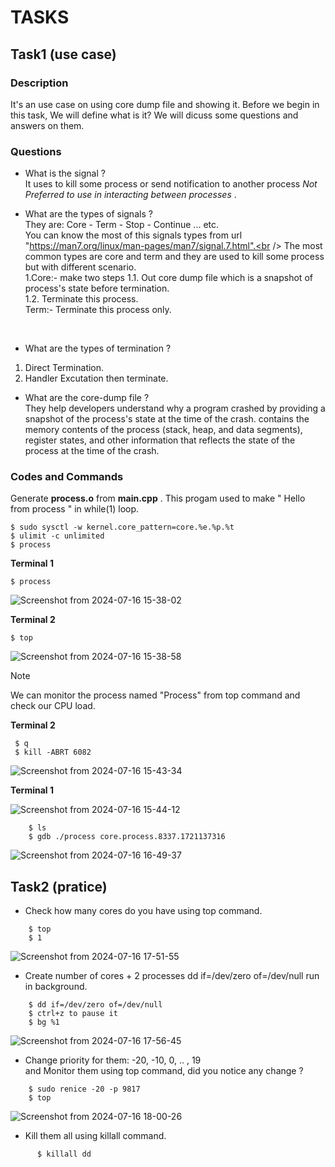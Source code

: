 # TASKS
## Task1 (use case)
### Description 
It's an use case on using core dump file and showing it. Before we begin in this task, We will define what is it?
We will dicuss some questions and answers on them. <br />
### Questions
+ What is the signal ?<br />
It uses to kill some process or send notification to another process _Not Preferred to use in interacting between processes_ .<br />
    
+ What are the types of signals ?<br />
They are: Core - Term - Stop - Continue ... etc.<br />
You can know the most of this signals types from url "https://man7.org/linux/man-pages/man7/signal.7.html".<br />
The most common types are core and term and they are used to kill some process but with different scenario.<br />
1.Core:- make two steps
 1.1. Out core dump file which is a snapshot of process's state before termination.<br />
 1.2. Terminate this process.<br />
Term:- Terminate this process only. <br />
 <br />
 
+ What are the types of termination ? 
1) Direct Termination.
2) Handler Excutation then terminate.<br />

+ What are the core-dump file ?<br />
They help developers understand why a program crashed by providing a snapshot of the process's state at the time of the crash. contains the memory contents of the process (stack, heap, and data segments), register states, and other information that reflects the state of the process at the time of the crash. <br />

### Codes and Commands
Generate **process.o** from **main.cpp** . This progam used to make " Hello from process " in while(1) loop.<br />

    $ sudo sysctl -w kernel.core_pattern=core.%e.%p.%t
    $ ulimit -c unlimited   
    $ process

**Terminal 1**  

    $ process  
    
![Screenshot from 2024-07-16 15-38-02](https://github.com/user-attachments/assets/0bd868ac-2024-4632-8368-4334127adbe7)

**Terminal 2**
    
    $ top
    
![Screenshot from 2024-07-16 15-38-58](https://github.com/user-attachments/assets/85b4a68f-e82a-4379-8af6-5932633ced0c)

> [!NOTE]
> We can monitor the process named "Process" from top command and check our CPU load.

**Terminal 2**
   
   ```
    $ q
    $ kill -ABRT 6082
   ```

![Screenshot from 2024-07-16 15-43-34](https://github.com/user-attachments/assets/23bf1327-f7b2-45f2-93b9-98f7cb6f1594)

**Terminal 1** 

![Screenshot from 2024-07-16 15-44-12](https://github.com/user-attachments/assets/d1638dc7-5f19-46fd-ab08-5bc0dd088e03)
```
    $ ls
    $ gdb ./process core.process.8337.1721137316
```
![Screenshot from 2024-07-16 16-49-37](https://github.com/user-attachments/assets/6f0b73cb-f87c-4668-bd63-423367b1b352)

## Task2 (pratice)
+ Check how many cores do you have using top command.
```
    $ top
    $ 1
```  
![Screenshot from 2024-07-16 17-51-55](https://github.com/user-attachments/assets/77df91dd-2bec-4ec0-8907-b9d70f3a19c9)

+ Create number of cores + 2 processes dd if=/dev/zero of=/dev/null run in background.
```
    $ dd if=/dev/zero of=/dev/null
    $ ctrl+z to pause it
    $ bg %1 
```
![Screenshot from 2024-07-16 17-56-45](https://github.com/user-attachments/assets/1a1108d7-1612-4965-acc5-cae312f4ef61)
  
+ Change priority for them: 
-20, -10, 0, .. , 19 <br />
  and  Monitor them using top command, did you notice any change ?
```
    $ sudo renice -20 -p 9817 
    $ top
```
![Screenshot from 2024-07-16 18-00-26](https://github.com/user-attachments/assets/0ee329b8-20db-4fc7-b68b-ef328eacdd01)

+ Kill them all using killall command.
```
      $ killall dd 
```

    
